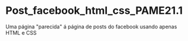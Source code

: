 # Post_facebook_html_css_PAME21.1
Uma página "parecida" á página de posts do facebook usando apenas HTML e CSS
